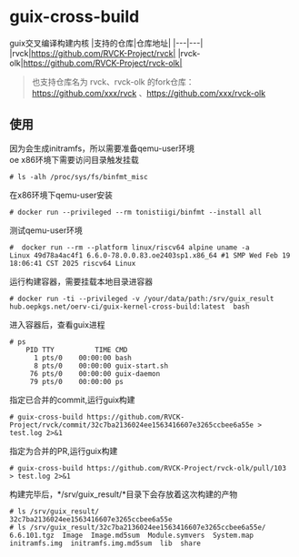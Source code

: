 # guix-cross-build
guix交叉编译构建内核
|支持的仓库|仓库地址|
|---|---|
|rvck|https://github.com/RVCK-Project/rvck|
|rvck-olk|https://github.com/RVCK-Project/rvck-olk|

> 也支持仓库名为 rvck、rvck-olk 的fork仓库： https://github.com/xxx/rvck 、https://github.com/xxx/rvck-olk
## 使用
因为会生成initramfs，所以需要准备qemu-user环境   
oe x86环境下需要访问目录触发挂载
```
# ls -alh /proc/sys/fs/binfmt_misc
```
在x86环境下qemu-user安装
```
# docker run --privileged --rm tonistiigi/binfmt --install all
```
测试qemu-user环境
```
#  docker run --rm --platform linux/riscv64 alpine uname -a
Linux 49d78a4ac4f1 6.6.0-78.0.0.83.oe2403sp1.x86_64 #1 SMP Wed Feb 19 18:06:41 CST 2025 riscv64 Linux
```
运行构建容器，需要挂载本地目录进容器
```
# docker run -ti --privileged -v /your/data/path:/srv/guix_result hub.oepkgs.net/oerv-ci/guix-kernel-cross-build:latest  bash
```

进入容器后，查看guix进程
```
# ps
    PID TTY          TIME CMD
      1 pts/0    00:00:00 bash
      8 pts/0    00:00:00 guix-start.sh
     76 pts/0    00:00:00 guix-daemon
     79 pts/0    00:00:00 ps
```

指定已合并的commit,运行guix构建
```
# guix-cross-build https://github.com/RVCK-Project/rvck/commit/32c7ba2136024ee1563416607e3265ccbee6a55e > test.log 2>&1
```
指定为合并的PR,运行guix构建
```
# guix-cross-build https://github.com/RVCK-Project/rvck-olk/pull/103  > test.log 2>&1
```
构建完毕后，*/srv/guix_result/*目录下会存放着这次构建的产物
```
# ls /srv/guix_result/
32c7ba2136024ee1563416607e3265ccbee6a55e
# ls /srv/guix_result/32c7ba2136024ee1563416607e3265ccbee6a55e/
6.6.101.tgz  Image  Image.md5sum  Module.symvers  System.map  initramfs.img  initramfs.img.md5sum  lib  share
```